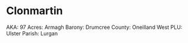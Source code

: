 # Clonmartin

AKA: 97
Acres: Armagh
Barony: Drumcree
County: Oneilland West
PLU: Ulster
Parish: Lurgan